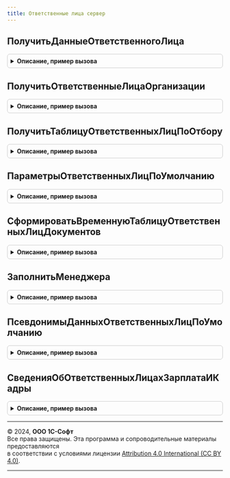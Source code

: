```yaml
---
title: Ответственные лица сервер
---
```



## ПолучитьДанныеОтветственногоЛица
<details style="margin: 1em 0; padding: 0.5em; border: 1px solid #ccc; border-radius: 6px;">

<summary style="font-weight: bold; cursor: pointer;">Описание, пример вызова</summary>

```bsl

// Возвращает структуру, содержащую информацию об ответственном лице организации.
//
// Параметры:
//	Организация - СправочникСсылка.Организации - отбор по организации
//	Дата - Дата - отбор по дате
//  ОтветственноеЛицо - ПеречислениеСсылка.ОтветственныеЛицаОрганизаций - "вид" ответственного лица.
//
// Возвращаемое значение:
// 	Структура - Содержит ключи:
//		* СтруктурнаяЕдиница - СправочникСсылка.СтруктураПредприятия -
//		* ОтветственноеЛицо - ПеречислениеСсылка.ОтветственныеЛицаОрганизаций -
//		* ФизическоеЛицо - СправочникСсылка.ФизическиеЛица -
//		* Должность - Строка, СправочникСсылка -
//
Функция ПолучитьДанныеОтветственногоЛица(Организация, Дата = Неопределено, ОтветственноеЛицо = Неопределено) Экспорт
```

Пример вызова
```bsl
Результат = ОтветственныеЛицаСервер.ПолучитьДанныеОтветственногоЛица(Организация, Дата, ОтветственноеЛицо);
```
</details>

## ПолучитьОтветственныеЛицаОрганизации
<details style="margin: 1em 0; padding: 0.5em; border: 1px solid #ccc; border-radius: 6px;">

<summary style="font-weight: bold; cursor: pointer;">Описание, пример вызова</summary>

```bsl

// Возвращает структуру, содержащую информацию об ответственных лицах организации.
//
// Параметры:
//	Организация - СправочникСсылка.Организации - отбор по организации
//	Дата - Дата - отбор по дате.
//
// Возвращаемое значение:
// Структура - Содержит ключи вида:
//		%ВидОтветственного% - СправочникСсылка.ФизическиеЛица - физическое лицо, соответствующее ответственному лицу
//		%ВидОтветственного%Должность - Строка - должность ответственного лица
//
// В ключи вместо %ВидОтветственного% подставляется имя значения перечисления ОтветственныеЛицаОрганизаций как оно задано в конфигураторе.
// Количество каждого из этих ключей соответствует количеству значений перечисления ОтветственныеЛицаОрганизаций.
//
Функция ПолучитьОтветственныеЛицаОрганизации(Организация, Дата = Неопределено) Экспорт
```

Пример вызова
```bsl
Результат = ОтветственныеЛицаСервер.ПолучитьОтветственныеЛицаОрганизации(Организация, Дата);
```
</details>

## ПолучитьТаблицуОтветственныхЛицПоОтбору
<details style="margin: 1em 0; padding: 0.5em; border: 1px solid #ccc; border-radius: 6px;">

<summary style="font-weight: bold; cursor: pointer;">Описание, пример вызова</summary>

```bsl

// Возвращает таблицу ответственных лиц, сформированную в соответствии с произвольным отбором.
//
// Параметры:
//  Отбор - Структура из КлючИЗначение - структура, содержащая параметры отбора данных справочника ОтветственныеЛицаОрганизаций:
//		* Ключ - Строка - имя реквизита справочника
//		* Значение - Произвольный - значение для отбора по ключу
//	ДопустимыПомеченныеНаУдаление - Булево - выводить в результирующую таблицу помеченные на удаление элементы.
//	СтрокаПоиска - Строка - Строка поиска. Необязательный.
//
// Возвращаемое значение:
//	ТаблицаЗначений - Содержит колонки:
//		* Ссылка - СправочникСсылка.ОтветственныеЛицаОрганизаций -
//		* Владелец - СправочникСсылка.Организации -
//		* ОтветственноеЛицо - ПеречислениеСсылка.ОтветственныеЛицаОрганизаций -
//		* ФизическоеЛицо - СправочникСсылка.ФизическиеЛица -
//		* Должность - Строка -
//		* ПравоПодписиПоДоверенности - Булево -
//		* ОснованиеПраваПодписи - Строка -
//		* ДатаНачала - Дата -
//		* ДатаОкончания - Дата -
//		* ДокументПраваПодписи - Строка -
//		* НомерДокументаПраваПодписи - Строка -
//		* ДатаДокументаПраваПодписи - Дата -
//
Функция ПолучитьТаблицуОтветственныхЛицПоОтбору(Знач Отбор, ДопустимыПомеченныеНаУдаление = Ложь, СтрокаПоиска = "") Экспорт
```

Пример вызова
```bsl
Результат = ОтветственныеЛицаСервер.ПолучитьТаблицуОтветственныхЛицПоОтбору(Отбор, ДопустимыПомеченныеНаУдаление, СтрокаПоиска);
```
</details>

## ПараметрыОтветственныхЛицПоУмолчанию
<details style="margin: 1em 0; padding: 0.5em; border: 1px solid #ccc; border-radius: 6px;">

<summary style="font-weight: bold; cursor: pointer;">Описание, пример вызова</summary>

```bsl

// Параметры ответственных лиц по умолчанию.
//
// Возвращаемое значение:
//  Структура - Параметры ответственных лиц по умолчанию:
// * ИмяРеквизитаОрганизация - Строка -
// * РеквизитыОтветственныеЛица - Неопределено, Структура - В структуре:
//		* Ключ - Строка - имя поля в запросе для получения значения ответственного лица
//		* Значение - ПеречислениеСсылка.ОтветственныеЛицаОрганизаций - "вид" ответственного лица
// * ИмяТаблицыОтветственныеЛица - Строка -
// * ПсевдонимыДанныхОтветственныхЛиц - Строка, Неопределено -
Функция ПараметрыОтветственныхЛицПоУмолчанию() Экспорт
```

Пример вызова
```bsl
Результат = ОтветственныеЛицаСервер.ПараметрыОтветственныхЛицПоУмолчанию() 
```
</details>

## СформироватьВременнуюТаблицуОтветственныхЛицДокументов
<details style="margin: 1em 0; padding: 0.5em; border: 1px solid #ccc; border-radius: 6px;">

<summary style="font-weight: bold; cursor: pointer;">Описание, пример вызова</summary>

```bsl

// Формирует временную таблицу, содержащую информацию об ответственных лицах в разрезе документов.
// Используется для формирования печатных форм документов подсистемой печати
//	- перед выборкой данных из шапки документа вызвать эту процедуру
//	- при выборке данных создать левое соединение таблицы документов с временной таблицей ТаблицаОтветственныеЛица по полю Ссылка.
//
// Параметры:
//	ОтборДокументы - Массив Из ДокументСсылка - ссылки на документы, по которым необходимо получить ответственных лиц.
//		Важно: если передан массив, то все его элементы должны иметь одинаковый тип.
//	МенеджерВременныхТаблиц - МенеджерВременныхТаблиц - в него помещается сформированная временная таблица ТаблицаОтветственныеЛица
//	ПараметрыОтветственныхЛиц- Неопределено, Структура - В структуре:
//		* ИмяРеквизитаОрганизация - Строка - Имя поля документа для получения организации-владельца ответственного лица
//		* РеквизитыОтветственныеЛица - Неопределено, Структура - В структуре:
//			* Ключ - Строка - имя поля в запросе для получения значения ответственного лица
//			* Значение - ПеречислениеСсылка.ОтветственныеЛицаОрганизаций - "вид" ответственного лица
//		* ИмяТаблицыОтветственныеЛица - Строка - позволяет задать имя для формируемой временной таблицы
//		* ПсевдонимыДанныхОтветственныхЛиц - Неопределено - Соответствие - содержит данные:
//			* Ключ - ПеречислениеСсылка.ОтветственныеЛицаОрганизаций.
//			* Значение - см. ОтветственныеЛицаСервер.ПсевдонимыДанныхОтветственныхЛицПоУмолчанию
// Количество строк в таблице "ТаблицаОтветственныеЛица" соответствует количеству элементов в ОтборДокументы.
//
// Структура временной таблицы "ТаблицаОтветственныеЛица"
//		Ссылка - ссылка на документ из ОтборДокументы
//		%Реквизит% - СправочникСсылка.ОтветственныеЛицаОрганизаций - значение реквизита ответственного лица из документа
//		%Реквизит%ФизическоеЛицо - СправочникСсылка.ФизическиеЛица - физическое лицо, соответствующее ответственному лицу
//		%Реквизит%Наименование - Строка - наименование для печати ответственного лица
//		%Реквизит%Должность - Строка - должность ответственного лица
//		%Реквизит%ОснованиеПраваПодписи - Строка - основание права подписи для неосновного ответственного лица
// Для полей, начинающихся с %Реквизит%, вместо %Реквизит% подставляется имя реквизита ответственного лица как оно задано в конфигураторе
// Количество каждого из этих полей соответствует количеству реквизитов ответственных лиц документа.
//
// Например, если в метаданных документа есть два реквизита ответственных лиц - Руководитель и Бухгалтер,
// то таблица ТаблицаОтветственныеЛица будет иметь следующую структуру:
//	Ссылка
//	Руководитель
//	РуководительФизическоеЛицо
//	РуководительНаименование
//	РуководительДолжность
//	РуководительОснованиеПраваПодписи
//	Бухгалтер
//	БухгалтерФизическоеЛицо
//	БухгалтерНаименование
//	БухгалтерДолжность
//	БухгалтерОснованиеПраваПодписи.
//
Процедура СформироватьВременнуюТаблицуОтветственныхЛицДокументов(ОтборДокументы, МенеджерВременныхТаблиц, ПараметрыОтветственныхЛиц = Неопределено) Экспорт
```

Пример вызова
```bsl
ОтветственныеЛицаСервер.СформироватьВременнуюТаблицуОтветственныхЛицДокументов(ОтборДокументы, МенеджерВременныхТаблиц, ПараметрыОтветственныхЛиц);
```
</details>

## ЗаполнитьМенеджера
<details style="margin: 1em 0; padding: 0.5em; border: 1px solid #ccc; border-radius: 6px;">

<summary style="font-weight: bold; cursor: pointer;">Описание, пример вызова</summary>

```bsl

// Заполняет менеджера в документе по договору, соглашению и партнеру
//
// Параметры:
//  ДокументОбъект - ДокументОбъект, ДанныеФормыСтруктура - заполняемый объект
//  Перезаполнить - Булево - если Истина, то заполнять даже заполненное значение.
//  ПоляПоиска - Строка - путь к данным, перечисленные через запятую, в которых есть значение реквизита Менеджер.
//                        Путь состоит из названия реквизита документа, точки и названия реквизита,
//                        содержащего ссылку на менеджера. Например "Клиент.ОсновнойМенеджер, Договор.Менеджер"
Процедура ЗаполнитьМенеджера(ДокументОбъект, Перезаполнить = Истина, ПоляПоиска = "") Экспорт
```

Пример вызова
```bsl
ОтветственныеЛицаСервер.ЗаполнитьМенеджера(ДокументОбъект, Перезаполнить, ПоляПоиска);
```
</details>

## ПсевдонимыДанныхОтветственныхЛицПоУмолчанию
<details style="margin: 1em 0; padding: 0.5em; border: 1px solid #ccc; border-radius: 6px;">

<summary style="font-weight: bold; cursor: pointer;">Описание, пример вызова</summary>

```bsl

// Возвращает пустую структуру псевдонимов данных ответственных лиц.
//
// Возвращаемое значение:
//		Структура - содержит:
//			* Наименование - Строка - Наименование.
//			* ФИО - Строка - ФИО.
//			* Должность - Строка - Должность.
//			* ОснованиеПраваПодписи - Строка - ОснованиеПраваПодписи.
Функция ПсевдонимыДанныхОтветственныхЛицПоУмолчанию() Экспорт
```

Пример вызова
```bsl
Результат = ОтветственныеЛицаСервер.ПсевдонимыДанныхОтветственныхЛицПоУмолчанию() 
```
</details>

## СведенияОбОтветственныхЛицахЗарплатаИКадры
<details style="margin: 1em 0; padding: 0.5em; border: 1px solid #ccc; border-radius: 6px;">

<summary style="font-weight: bold; cursor: pointer;">Описание, пример вызова</summary>

```bsl

//++ НЕ УТ

// Возвращает структуру, содержащую информацию об ответственных лицах организации для подсистемы зарплата и кадры.
//
// Параметры:
//		Организация - СправочникСсылка.Организации - Ссылка на организацию
//		Сведения - Строка - строка с идентификаторами, разделенными запятыми
//		Дата - Дата - Дата получения сведений.
//
// Возвращаемое значение:
//		Структура - структура со свойствами, совпадающими с параметром «Сведения»:
//			* Руководитель - СправочникСсылка.ФизическиеЛица - руководитель организации
//			* ДолжностьРуководителя - Строка, СправочникСсылка - должность руководителя
//			* ГлавныйБухгалтер - СправочникСсылка.ФизическиеЛица - главбух организации
//			* Кассир - СправочникСсылка.ФизическиеЛица - Кассир организации
//			* ДолжностьКассира - Строка, СправочникСсылка -должность кассира
//			* РуководительКадровойСлужбы - СправочникСсылка.ФизическиеЛица - Руководитель кадровой службы
//			* ДолжностьРуководителяКадровойСлужбы - Строка, СправочникСсылка - Должность руководителя кадровой службы
//			* ОтветственныйЗаВУР - СправочникСсылка.ФизическиеЛица - Ответственный за ВУР
//			* ДолжностьОтветственногоЗаВУР - Строка, СправочникСсылка - Должность ответственного за ВУР.
//
Функция СведенияОбОтветственныхЛицахЗарплатаИКадры(Организация, Сведения, Дата) Экспорт
```

Пример вызова
```bsl
Результат = ОтветственныеЛицаСервер.СведенияОбОтветственныхЛицахЗарплатаИКадры(Организация, Сведения, Дата) 
```
</details>

---

© 2024, **ООО 1С-Софт**  
Все права защищены. Эта программа и сопроводительные материалы предоставляются  
в соответствии с условиями лицензии [Attribution 4.0 International (CC BY 4.0)](https://creativecommons.org/licenses/by/4.0/legalcode).

---
